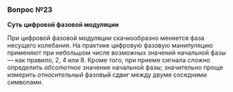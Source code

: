 ### Вопрос №23

**Суть цифровой фазовой модуляции**

При цифровой фазовой модуляции скачкообразно меняется фаза несущего колебания. На практике цифровую фазовую манипуляцию применяют при небольшом числе возможных значений начальной фазы — как правило, 2, 4 или 8. Кроме того, при приеме сигнала сложно определить *абсолютное* значение начальной фазы; значительно проще измерить *относительный* фазовый сдвиг между двумя соседними символами.

